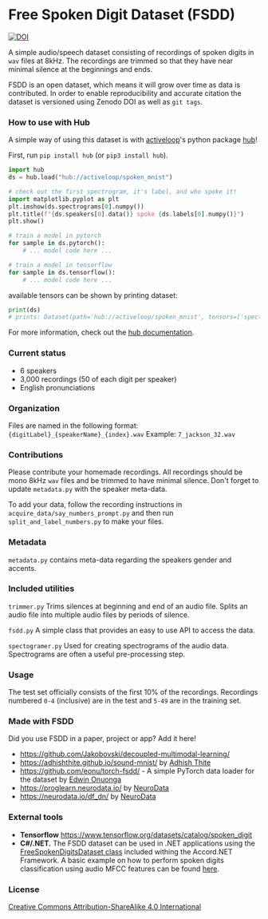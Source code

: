 # Free Spoken Digit Dataset (FSDD)
[![DOI](https://zenodo.org/badge/61622039.svg)](https://zenodo.org/badge/latestdoi/61622039)

A simple audio/speech dataset consisting of recordings of spoken digits in `wav` files at 8kHz. The recordings are trimmed so that they have near minimal silence at the beginnings and ends.

FSDD is an open dataset, which means it will grow over time as data is contributed.  In order to enable reproducibility and accurate citation the dataset is versioned using Zenodo DOI as well as `git tags`.

### How to use with Hub
A simple way of using this dataset is with [activeloop](activeloop.ai)'s python package [hub](https://github.com/activeloopai/Hub)!

First, run `pip install hub` (or `pip3 install hub`). 

```python
import hub
ds = hub.load("hub://activeloop/spoken_mnist")

# check out the first spectrogram, it's label, and who spoke it!
import matplotlib.pyplot as plt
plt.imshow(ds.spectrograms[0].numpy())
plt.title(f"{ds.speakers[0].data()} spoke {ds.labels[0].numpy()}")
plt.show()

# train a model in pytorch
for sample in ds.pytorch():
    # ... model code here ...

# train a model in tensorflow
for sample in ds.tensorflow():
    # ... model code here ...
```

available tensors can be shown by printing dataset:

```python
print(ds)
# prints: Dataset(path='hub://activeloop/spoken_mnist', tensors=['spectrograms', 'labels', 'audio', 'speakers'])
```

For more information, check out the [hub documentation](https://docs.activeloop.ai/).

### Current status
- 6 speakers
- 3,000 recordings (50 of each digit per speaker)
- English pronunciations

### Organization
Files are named in the following format:
`{digitLabel}_{speakerName}_{index}.wav`
Example: `7_jackson_32.wav`

### Contributions
Please contribute your homemade recordings. All recordings should be mono 8kHz `wav` files and be trimmed to have minimal silence. Don't forget to update `metadata.py` with the speaker meta-data.

To add your data, follow the recording instructions in `acquire_data/say_numbers_prompt.py`
and then run `split_and_label_numbers.py` to make your files.

### Metadata
`metadata.py` contains meta-data regarding the speakers gender and accents.

### Included utilities
`trimmer.py`
Trims silences at beginning and end of an audio file. Splits an audio file into multiple audio files by periods of silence.

`fsdd.py`
A simple class that provides an easy to use API to access the data.

`spectogramer.py`
Used for creating spectrograms of the audio data. Spectrograms are often a useful pre-processing step.

### Usage
The test set officially consists of the first 10% of the recordings. Recordings numbered `0-4` (inclusive) are in the test and `5-49` are in the training set.

### Made with FSDD
Did you use FSDD in a paper, project or app? Add it here!
* https://github.com/Jakobovski/decoupled-multimodal-learning/
* https://adhishthite.github.io/sound-mnist/ by [Adhish Thite](https://adhishthite.github.io/)
* https://github.com/eonu/torch-fsdd/ - A simple PyTorch data loader for the dataset by [Edwin Onuonga](https://github.com/eonu)
* https://proglearn.neurodata.io/ by [NeuroData](https://github.com/neurodata)
* https://neurodata.io/df_dn/ by [NeuroData](https://github.com/neurodata)

### External tools
- **Tensorflow** https://www.tensorflow.org/datasets/catalog/spoken_digit
- **C#/.NET.** The FSDD dataset can be used in .NET applications using the [FreeSpokenDigitsDataset class](http://accord-framework.net/docs/html/T_Accord_DataSets_FreeSpokenDigitsDataset.htm) included withing the Accord.NET Framework. A basic example on how to perform spoken digits classification using audio MFCC features can be found [here](http://accord-framework.net/docs/html/T_Accord_Audition_BagOfAudioWords.htm).

### License
[Creative Commons Attribution-ShareAlike 4.0 International](https://creativecommons.org/licenses/by-sa/4.0/)
